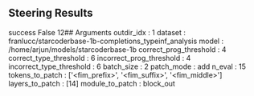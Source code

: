 ## Steering Results
success
False    12## Arguments
outdir_idx : 1
dataset : franlucc/starcoderbase-1b-completions_typeinf_analysis
model : /home/arjun/models/starcoderbase-1b
correct_prog_threshold : 4
correct_type_threshold : 6
incorrect_prog_threshold : 4
incorrect_type_threshold : 6
batch_size : 2
patch_mode : add
n_eval : 15
tokens_to_patch : ['<fim_prefix>', '<fim_suffix>', '<fim_middle>']
layers_to_patch : [14]
module_to_patch : block_out
